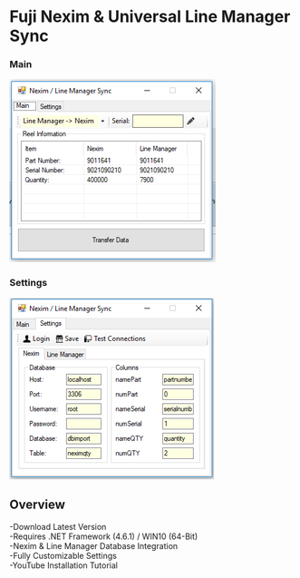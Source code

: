# Fuji Nexim & Universal Line Manager Sync
### Main
![alt text](https://raw.githubusercontent.com/smttools/smttoolbox/master/syncmain.PNG)

### Settings
![alt text](https://raw.githubusercontent.com/smttools/smttoolbox/master/syncsettings.PNG)

## Overview
-Download Latest Version  
-Requires .NET Framework (4.6.1) / WIN10 (64-Bit)  
-Nexim & Line Manager Database Integration  
-Fully Customizable Settings   
-YouTube Installation Tutorial  


